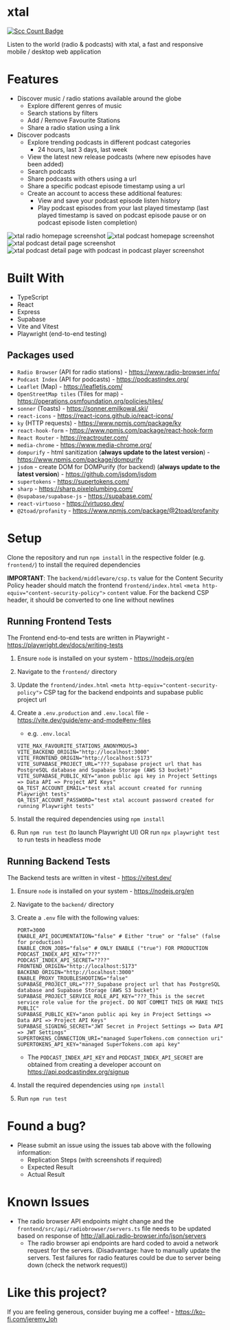 # xtal

[![Scc Count Badge](https://sloc.xyz/github/JeremyLoh/xtal/?category=code)](https://github.com/JeremyLoh/xtal/)

Listen to the world (radio & podcasts) with xtal, a fast and responsive mobile / desktop web application

# Features

- Discover music / radio stations available around the globe
  - Explore different genres of music
  - Search stations by filters
  - Add / Remove Favourite Stations
  - Share a radio station using a link
- Discover podcasts
  - Explore trending podcasts in different podcast categories
    - 24 hours, last 3 days, last week
  - View the latest new release podcasts (where new episodes have been added)
  - Search podcasts
  - Share podcasts with others using a url
  - Share a specific podcast episode timestamp using a url
  - Create an account to access these additional features:
    - View and save your podcast episode listen history
    - Play podcast episodes from your last played timestamp (last played timestamp is saved on podcast episode pause or on podcast episode listen completion)

![xtal radio homepage screenshot](./screenshots/xtal-radio-homepage.png)
![xtal podcast homepage screenshot](./screenshots/xtal-podcast-homepage.png)
![xtal podcast detail page screenshot](./screenshots/xtal-podcast-detail-page.png)
![xtal podcast detail page with podcast in podcast player screenshot](./screenshots/xtal-podcast-detail-page-play-podcast.png)

# Built With

- TypeScript
- React
- Express
- Supabase
- Vite and Vitest
- Playwright (end-to-end testing)

## Packages used

- `Radio Browser` (API for radio stations) - https://www.radio-browser.info/
- `Podcast Index` (API for podcasts) - https://podcastindex.org/
- `Leaflet` (Map) - https://leafletjs.com/
- `OpenStreetMap tiles` (Tiles for map) - https://operations.osmfoundation.org/policies/tiles/
- `sonner` (Toasts) - https://sonner.emilkowal.ski/
- `react-icons` - https://react-icons.github.io/react-icons/
- `ky` (HTTP requests) - https://www.npmjs.com/package/ky
- `react-hook-form` - https://www.npmjs.com/package/react-hook-form
- `React Router` - https://reactrouter.com/
- `media-chrome` - https://www.media-chrome.org/
- `dompurify` - html sanitization (**always update to the latest version**) - https://www.npmjs.com/package/dompurify
- `jsdom` - create DOM for DOMPurify (for backend) (**always update to the latest version**) - https://github.com/jsdom/jsdom
- `supertokens` - https://supertokens.com/
- `sharp` - https://sharp.pixelplumbing.com/
- `@supabase/supabase-js` - https://supabase.com/
- `react-virtuoso` - https://virtuoso.dev/
- `@2toad/profanity` - https://www.npmjs.com/package/@2toad/profanity

# Setup

Clone the repository and run `npm install` in the respective folder (e.g. `frontend/`) to install the required dependencies

**IMPORTANT**: The `backend/middleware/csp.ts` value for the Content Security Policy header should match the frontend `frontend/index.html` `<meta http-equiv="content-security-policy">` `content` value. For the backend CSP header, it should be converted to one line without newlines

## Running Frontend Tests

The Frontend end-to-end tests are written in Playwright - https://playwright.dev/docs/writing-tests

1. Ensure `node` is installed on your system - https://nodejs.org/en
2. Navigate to the `frontend/` directory
3. Update the `frontend/index.html` `<meta http-equiv="content-security-policy">` CSP tag for the backend endpoints and supabase public project url
4. Create a `.env.production` and `.env.local` file - https://vite.dev/guide/env-and-mode#env-files

   - e.g. `.env.local`

   ```
   VITE_MAX_FAVOURITE_STATIONS_ANONYMOUS=3
   VITE_BACKEND_ORIGIN="http://localhost:3000"
   VITE_FRONTEND_ORIGIN="http://localhost:5173"
   VITE_SUPABASE_PROJECT_URL="???_Supabase project url that has PostgreSQL database and Supabase Storage (AWS S3 bucket)"
   VITE_SUPABASE_PUBLIC_KEY="anon public api key in Project Settings => Data API => Project API Keys"
   QA_TEST_ACCOUNT_EMAIL="test xtal account created for running Playwright tests"
   QA_TEST_ACCOUNT_PASSWORD="test xtal account password created for running Playwright tests"
   ```

5. Install the required dependencies using `npm install`
6. Run `npm run test` (to launch Playwright UI) OR run `npx playwright test` to run tests in headless mode

## Running Backend Tests

The Backend tests are written in vitest - https://vitest.dev/

1. Ensure `node` is installed on your system - https://nodejs.org/en
2. Navigate to the `backend/` directory
3. Create a `.env` file with the following values:

   ```shell
   PORT=3000
   ENABLE_API_DOCUMENTATION="false" # Either "true" or "false" (false for production)
   ENABLE_CRON_JOBS="false" # ONLY ENABLE ("true") FOR PRODUCTION
   PODCAST_INDEX_API_KEY="???"
   PODCAST_INDEX_API_SECRET="???"
   FRONTEND_ORIGIN="http://localhost:5173"
   BACKEND_ORIGIN="http://localhost:3000"
   ENABLE_PROXY_TROUBLESHOOTING="false"
   SUPABASE_PROJECT_URL="???_Supabase project url that has PostgreSQL database and Supabase Storage (AWS S3 bucket)"
   SUPABASE_PROJECT_SERVICE_ROLE_API_KEY="???_This is the secret service role value for the project. DO NOT COMMIT THIS OR MAKE THIS PUBLIC"
   SUPABASE_PUBLIC_KEY="anon public api key in Project Settings => Data API => Project API Keys"
   SUPABASE_SIGNING_SECRET="JWT Secret in Project Settings => Data API => JWT Settings"
   SUPERTOKENS_CONNECTION_URI="managed SuperTokens.com connection uri"
   SUPERTOKENS_API_KEY="managed SuperTokens.com api key"
   ```

   - The `PODCAST_INDEX_API_KEY` and `PODCAST_INDEX_API_SECRET` are obtained from creating a developer account on https://api.podcastindex.org/signup

4. Install the required dependencies using `npm install`
5. Run `npm run test`

# Found a bug?

- Please submit an issue using the issues tab above with the following information:
  - Replication Steps (with screenshots if required)
  - Expected Result
  - Actual Result

# Known Issues

- The radio browser API endpoints might change and the `frontend/src/api/radiobrowser/servers.ts` file needs to be updated based on response of http://all.api.radio-browser.info/json/servers
  - The radio browser api endpoints are hard coded to avoid a network request for the servers. (Disadvantage: have to manually update the servers. Test failures for radio features could be due to server being down (check the network request))

# Like this project?

If you are feeling generous, consider buying me a coffee! - https://ko-fi.com/jeremy_loh
